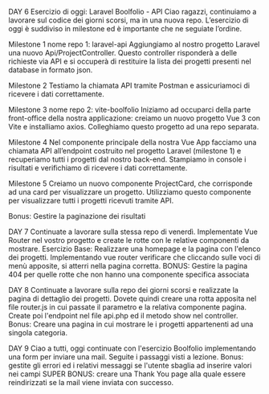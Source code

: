 DAY 6
Esercizio di oggi: Laravel Boolfolio - API
Ciao ragazzi,
continuiamo a lavorare sul codice dei giorni scorsi, ma in una nuova repo.
L’esercizio di oggi è suddiviso in milestone ed è importante che ne seguiate l’ordine.

Milestone 1
nome repo 1: laravel-api
Aggiungiamo al nostro progetto Laravel una nuovo Api/ProjectController. Questo controller risponderà a delle richieste via API e si occuperà di restituire la lista dei progetti presenti nel database in formato json.

Milestone 2
Testiamo la chiamata API tramite Postman e assicuriamoci di ricevere i dati correttamente.

Milestone 3
nome repo 2: vite-boolfolio
Iniziamo ad occuparci della parte front-office della nostra applicazione: creiamo un nuovo progetto Vue 3 con Vite e installiamo axios.
Colleghiamo questo progetto ad una repo separata.

Milestone 4
Nel componente principale della nostra Vue App facciamo una chiamata API all’endpoint costruito nel progetto Laravel (milestone 1) e recuperiamo tutti i progetti dal nostro back-end.
Stampiamo in console i risultati e verifichiamo di ricevere i dati correttamente.

Milestone 5
Creiamo un nuovo componente ProjectCard, che corrisponde ad una card per visualizzare un progetto. Utilizziamo questo componente per visualizzare tutti i progetti ricevuti tramite API.

Bonus:
Gestire la paginazione dei risultati

DAY 7
Continuate a lavorare sulla stessa repo di venerdì. Implementate Vue Router nel vostro progetto e create le rotte con le relative componenti da mostrare.
Esercizio Base: Realizzare una homepage e la pagina con l'elenco dei progetti. Implementando vue router verificare che cliccando sulle voci di menù apposite, si atterri nella pagina corretta.
BONUS:
Gestire la pagina 404 per quelle rotte che non hanno una componente specifica associata

DAY 8
Continuate a lavorare sulla repo dei giorni scorsi e realizzate la pagina di dettaglio dei progetti. Dovete quindi creare una rotta apposita nel file router.js in cui passate il parametro e la relativa componente pagina. Create poi l'endpoint nel file api.php ed il metodo show nel controller.
Bonus:
Creare una pagina in cui mostrare le i progetti appartenenti ad una singola categoria.

DAY 9
Ciao a tutti, oggi continuate con l'esercizio Boolfolio implementando una form per inviare una mail. Seguite i passaggi visti a lezione.
Bonus: gestite gli errori ed i relativi messaggi se l'utente sbaglia ad inserire valori nei campi
SUPER BONUS: creare una Thank You page alla quale essere reindirizzati se la mail viene inviata con successo.